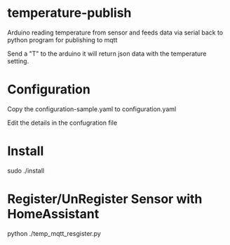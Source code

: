 # temperature-publish

Arduino reading temperature from sensor and feeds data via serial back to python program for publishing to mqtt

Send a "T" to the arduino it will return json data with the temperature setting.

# Configuration

Copy the configuration-sample.yaml to configuration.yaml

Edit the details in the confugration file 


# Install

sudo ./install


# Register/UnRegister Sensor with HomeAssistant

python ./temp_mqtt_resgister.py
